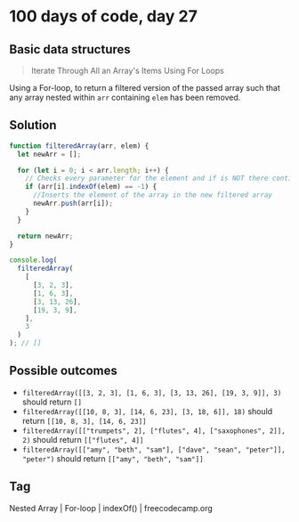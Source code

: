 # 100 days of code, day 27

## Basic data structures

> Iterate Through All an Array's Items Using For Loops

Using a For-loop, to return a filtered version of the passed array such that any array nested within `arr` containing `elem` has been removed.

## Solution

```javascript
function filteredArray(arr, elem) {
  let newArr = [];

  for (let i = 0; i < arr.length; i++) {
    // Checks every parameter for the element and if is NOT there continues the code
    if (arr[i].indexOf(elem) == -1) {
      //Inserts the element of the array in the new filtered array
      newArr.push(arr[i]);
    }
  }

  return newArr;
}

console.log(
  filteredArray(
    [
      [3, 2, 3],
      [1, 6, 3],
      [3, 13, 26],
      [19, 3, 9],
    ],
    3
  )
); // []
```

## Possible outcomes

- `filteredArray([[3, 2, 3], [1, 6, 3], [3, 13, 26], [19, 3, 9]], 3)` should return `[]`
- `filteredArray([[10, 8, 3], [14, 6, 23], [3, 18, 6]], 18)` should return `[[10, 8, 3], [14, 6, 23]]`
- `filteredArray([["trumpets", 2], ["flutes", 4], ["saxophones", 2]], 2)` should return `[["flutes", 4]]`
- `filteredArray([["amy", "beth", "sam"], ["dave", "sean", "peter"]], "peter")` should return `[["amy", "beth", "sam"]]`

## Tag

Nested Array | For-loop | indexOf() | freecodecamp.org
